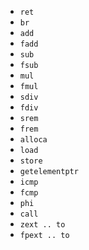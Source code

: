 * `ret`
* `br`
* `add`
* `fadd`
* `sub`
* `fsub`
* `mul`
* `fmul`
* `sdiv`
* `fdiv`
* `srem`
* `frem`
* `alloca`
* `load`
* `store`
* `getelementptr`
* `icmp`
* `fcmp`
* `phi`
* `call`
* `zext .. to`
* `fpext .. to`